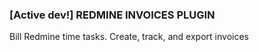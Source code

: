 ### [Active dev!] REDMINE INVOICES PLUGIN

Bill Redmine time tasks. Create, track, and export invoices
